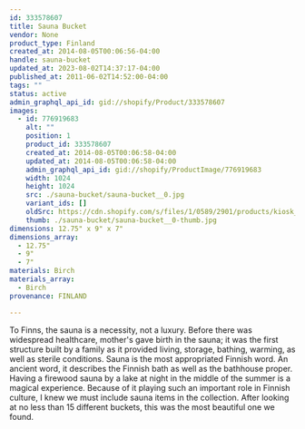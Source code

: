 ```yaml
---
id: 333578607
title: Sauna Bucket
vendor: None
product_type: Finland
created_at: 2014-08-05T00:06:56-04:00
handle: sauna-bucket
updated_at: 2023-08-02T14:37:17-04:00
published_at: 2011-06-02T14:52:00-04:00
tags: ""
status: active
admin_graphql_api_id: gid://shopify/Product/333578607
images:
  - id: 776919683
    alt: ""
    position: 1
    product_id: 333578607
    created_at: 2014-08-05T00:06:58-04:00
    updated_at: 2014-08-05T00:06:58-04:00
    admin_graphql_api_id: gid://shopify/ProductImage/776919683
    width: 1024
    height: 1024
    src: ./sauna-bucket/sauna-bucket__0.jpg
    variant_ids: []
    oldSrc: https://cdn.shopify.com/s/files/1/0589/2901/products/kiosk_fi_saunabucket-copy.jpeg?v=1407211618
    thumb: ./sauna-bucket/sauna-bucket__0-thumb.jpg
dimensions: 12.75" x 9" x 7"
dimensions_array:
  - 12.75"
  - 9"
  - 7"
materials: Birch
materials_array:
  - Birch
provenance: FINLAND

---
```


To Finns, the sauna is a necessity, not a luxury. Before there was widespread healthcare, mother's gave birth in the sauna; it was the first structure built by a family as it provided living, storage, bathing, warming, as well as sterile conditions. Sauna is the most appropriated Finnish word. An ancient word, it describes the Finnish bath as well as the bathhouse proper. Having a firewood sauna by a lake at night in the middle of the summer is a magical experience. Because of it playing such an important role in Finnish culture, I knew we must include sauna items in the collection. After looking at no less than 15 different buckets, this was the most beautiful one we found.